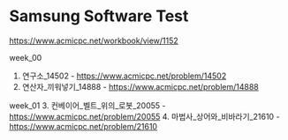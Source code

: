# Samsung Software Test

https://www.acmicpc.net/workbook/view/1152

week_00
1. 연구소_14502 - https://www.acmicpc.net/problem/14502
2. 연산자_끼워넣기_14888 - https://www.acmicpc.net/problem/14888
   
week_01
3. 컨베이어_벨트_위의_로봇_20055 - https://www.acmicpc.net/problem/20055
4. 마법사_상어와_비바라기_21610 - https://www.acmicpc.net/problem/21610